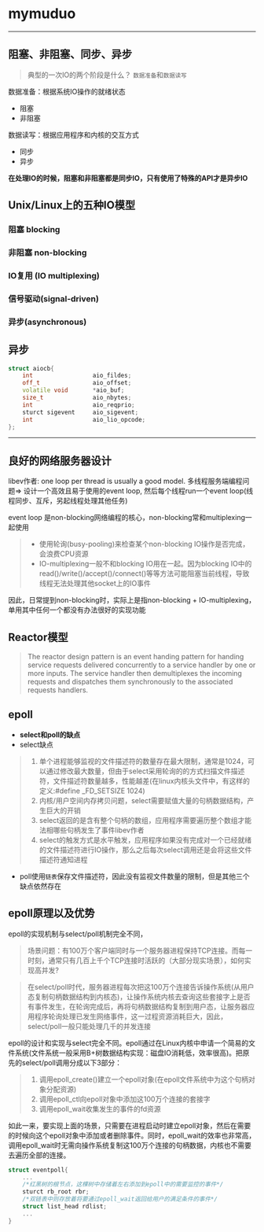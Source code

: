 # mymuduo

****
## 阻塞、非阻塞、同步、异步

> 典型的一次IO的两个阶段是什么？ `数据准备`和`数据读写`

数据准备：根据系统IO操作的就绪状态
* 阻塞
* 非阻塞

数据读写：根据应用程序和内核的交互方式
* 同步
* 异步

**在处理IO的时候，阻塞和非阻塞都是同步IO，只有使用了特殊的API才是异步IO**

## Unix/Linux上的五种IO模型

### 阻塞 blocking

### 非阻塞 non-blocking

### IO复用 (IO multiplexing)

### 信号驱动(signal-driven)

### 异步(asynchronous)

## 异步
```cpp
struct aiocb{
    int                 aio_fildes;
    off_t               aio_offset;
    volatile void       *aio_buf;
    size_t              aio_nbytes;
    int                 aio_reqprio;
    sturct sigevent     aio_sigevent;
    int                 aio_lio_opcode;
};
```

******
## 良好的网络服务器设计

libev作者: one loop per thread is usually a good model.
多线程服务端编程问题=> 设计一个高效且易于使用的event loop, 然后每个线程run一个event loop(线程同步、互斥，另起线程处理其他任务)

event loop 是non-blocking网络编程的核心，non-blocking常和multiplexing一起使用
> * 使用轮询(busy-pooling)来检查某个non-blocking IO操作是否完成，会浪费CPU资源
> * IO-multiplexing一般不和blocking IO用在一起。因为blocking IO中的read()/write()/accept()/connect()等等方法可能阻塞当前线程，导致线程无法处理其他socket上的IO事件

因此，日常提到non-blocking时，实际上是指non-blocking + IO-multiplexing，单用其中任何一个都没有办法很好的实现功能

## Reactor模型
> The reactor design pattern is an event handing pattern for handing service requests delivered concurrently to a service handler by one or more inputs. The service handler then demultiplexes the incoming requests and dispatches them synchronously to the associated requests handlers.


## epoll
* **select和poll的缺点**
* select缺点
> 1. 单个进程能够监视的文件描述符的数量存在最大限制，通常是1024，可以通过修改最大数量，但由于select采用轮询的的方式扫描文件描述符，文件描述符数量越多，性能越差(在linux内核头文件中，有这样的定义:#define _FD_SETSIZE 1024)
> 2. 内核/用户空间内存拷贝问题，select需要赋值大量的句柄数据结构，产生巨大的开销
> 3. select返回的是含有整个句柄的数组，应用程序需要遍历整个数组才能法相哪些句柄发生了事件libev作者
> 4. select的触发方式是水平触发，应用程序如果没有完成对一个已经就绪的文件描述符进行IO操作，那么之后每次select调用还是会将这些文件描述符通知进程

* poll使用`链表`保存文件描述符，因此没有监视文件数量的限制，但是其他三个缺点依然存在


## epoll原理以及优势
epoll的实现机制与select/poll机制完全不同，
> 场景问题：有100万个客户端同时与一个服务器进程保持TCP连接。而每一时刻，通常只有几百上千个TCP连接时活跃的（大部分现实场景），如何实现高并发?

> 在select/poll时代，服务器进程每次把这100万个连接告诉操作系统(从用户态复制句柄数据结构到内核态)，让操作系统内核去查询这些套接字上是否有事件发生，在轮询完成后，再将句柄数据结构复制到用户态，让服务器应用程序轮询处理已发生网络事件，这一过程资源消耗巨大，因此，select/poll一般只能处理几千的并发连接

epoll的设计和实现与select完全不同。epoll通过在Linux内核中申请一个简易的文件系统(文件系统一般采用B+树数据结构实现：磁盘IO消耗低，效率很高)。把原先的select/poll调用分成以下3部分：
> 1. 调用epoll_create()建立一个epoll对象(在epoll文件系统中为这个句柄对象分配资源)
> 2. 调用epoll_ctl向epoll对象中添加这100万个连接的套接字
> 3. 调用epoll_wait收集发生的事件的fd资源

如此一来，要实现上面的场景，只需要在进程启动时建立epoll对象，然后在需要的时候向这个epoll对象中添加或者删除事件。同时，epoll_wait的效率也非常高，调用epoll_wait时无需向操作系统复制这100万个连接的句柄数据，内核也不需要去遍历全部的连接。


```cc
struct eventpoll{
    ...
    /*红黑树的根节点，这棵树中存储着左右添加到epoll中的需要监控的事件*/
    sturct rb_root rbr;
    /*双链表中则存放着将要通过epoll_wait返回给用户的满足条件的事件*/
    struct list_head rdlist;
    ...
}
```
